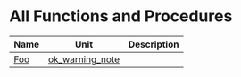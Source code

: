 # All Functions and Procedures


| Name | Unit | Description |
|---|---|---|
| [Foo](ok_warning_note.md#Foo) | [ok_warning_note](ok_warning_note.md) |   |
